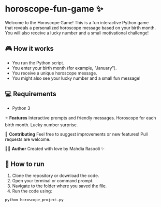 # horoscope-fun-game ✨
Welcome to the Horoscope Game! This is a fun interactive Python game that reveals a personalized horoscope message based on your birth month. You will also receive a lucky number and a small motivational challenge!

## 🎮 How it works
- You run the Python script.
- You enter your birth month (for example, "January").
- You receive a unique horoscope message.
- You might also see your lucky number and a small fun message!

## 💻 Requirements
- Python 3

⭐ **Features**
Interactive prompts and friendly messages.
Horoscope for each birth month.
Lucky number surprise.

🤝 **Contributing**
Feel free to suggest improvements or new features! Pull requests are welcome.

👩‍💻 **Author**
Created with love by Mahdia Rasooli ✨

## 🚀 How to run
1. Clone the repository or download the code.
2. Open your terminal or command prompt.
3. Navigate to the folder where you saved the file.
4. Run the code using:
   
```bash
python horoscope_project.py


